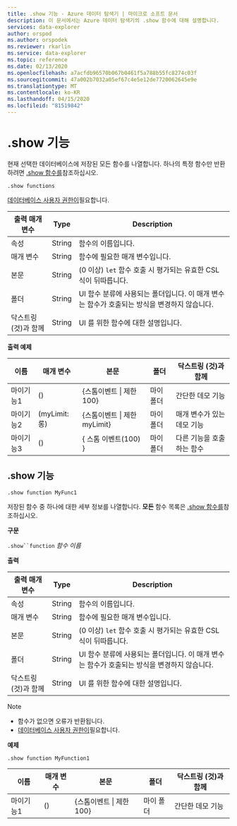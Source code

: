 ```yaml
---
title: .show 기능 - Azure 데이터 탐색기 | 마이크로 소프트 문서
description: 이 문서에서는 Azure 데이터 탐색기의 .show 함수에 대해 설명합니다.
services: data-explorer
author: orspod
ms.author: orspodek
ms.reviewer: rkarlin
ms.service: data-explorer
ms.topic: reference
ms.date: 02/13/2020
ms.openlocfilehash: a7acfdb96570b067b0461f5a788b55fc8274c03f
ms.sourcegitcommit: 47a002b7032a05ef67c4e5e12de7720062645e9e
ms.translationtype: MT
ms.contentlocale: ko-KR
ms.lasthandoff: 04/15/2020
ms.locfileid: "81519842"
---
```

# <a name="show-functions"></a>.show 기능

현재 선택한 데이터베이스에 저장된 모든 함수를 나열합니다.
하나의 특정 함수만 반환하려면 [.show 함수를](#show-function)참조하십시오.

```
.show functions
```

[데이터베이스 사용자 권한이](../management/access-control/role-based-authorization.md)필요합니다.
 
|출력 매개 변수 |Type |Description
|---|---|--- 
|속성  |String |함수의 이름입니다. 
|매개 변수  |String |함수에 필요한 매개 변수입니다.
|본문  |String |(0 이상) `let` 함수 호출 시 평가되는 유효한 CSL 식이 뒤따릅니다.
|폴더|String|UI 함수 분류에 사용되는 폴더입니다. 이 매개 변수는 함수가 호출되는 방식을 변경하지 않습니다.
|닥스트링 (것)과 함께|String|UI 를 위한 함수에 대한 설명입니다.
 
**출력 예제** 

|이름 |매개 변수|본문|폴더|닥스트링 (것)과 함께
|---|---|---|---|---
|마이기능1 |() | {스톰이벤트 &#124; 제한 100}|마이 폴더|간단한 데모 기능|
|마이기능2 |(myLimit: 롱)| {스톰이벤트 &#124; 제한 myLimit}|마이 폴더|매개 변수가 있는 데모 기능|
|마이기능3 |() | { 스톰 이벤트(100) }|마이 폴더|다른 기능을 호출하는 함수||

## <a name="show-function"></a>.show 기능

```
.show function MyFunc1
```

저장된 함수 중 하나에 대한 세부 정보를 나열합니다. **모든** 함수 목록은 [.show 함수를](#show-functions)참조하십시오.

**구문**

`.show``function` *함수 이름*

**출력**

|출력 매개 변수 |Type |Description
|---|---|--- 
|속성  |String |함수의 이름입니다. 
|매개 변수  |String |함수에 필요한 매개 변수입니다.
|본문  |String |(0 이상) `let` 함수 호출 시 평가되는 유효한 CSL 식이 뒤따릅니다.
|폴더|String|UI 함수 분류에 사용되는 폴더입니다. 이 매개 변수는 함수가 호출되는 방식을 변경하지 않습니다.
|닥스트링 (것)과 함께|String|UI 를 위한 함수에 대한 설명입니다.
 
> [!NOTE] 
> * 함수가 없으면 오류가 반환됩니다.
> * [데이터베이스 사용자 권한이](../management/access-control/role-based-authorization.md)필요합니다.
 
**예제** 

```
.show function MyFunction1 
```
    
|이름 |매개 변수 |본문|폴더|닥스트링 (것)과 함께
|---|---|---|---|---
|마이기능1 |() | {스톰이벤트 &#124; 제한 100}|마이 폴더|간단한 데모 기능